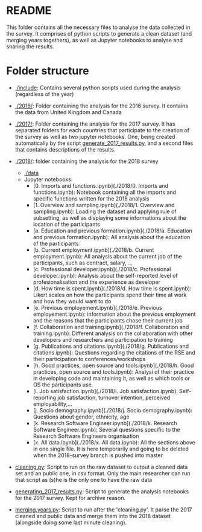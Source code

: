 # README

This folder contains all the necessary files to analyse the data collected in the survey.
It comprises of python scripts to generate a clean dataset (and merging years togethers), as well as Jupyter notebooks to analyse and sharing the results.

# Folder structure

* [./include](./include): Contains several python scripts used during the analysis (regardless of the year)
* [./2016/](./2016/): Folder containing the analysis for the 2016 survey. It contains the data from United Kingdom and Canada
* [./2017/](./2017/): Folder containing the analysis for the 2017 survey. It has separated folders for each countries that participate to the creation of the survey as well as two jupyter notebooks. One, being created automatically by the script [generate_2017_results.py](./generate_2017_results.py), and a second files that contains descriptions of the results.
* [./2018/](./2018/): folder containing the analysis for the 2018 survey
    * [./data](./2018/data)
    * Jupyter notebooks:
        * [0. Imports and functions.ipynb](./2018/0. Imports and functions.ipynb): Notebook containing all the imports and specific functions written for the 2018 analysis
        * [1. Overview and sampling.ipynb](./2018/1. Overview and sampling.ipynb): Loading the dataset and applying rule of subsetting, as well as displaying some informations about the location of the participants
        * [a. Education and previous formation.ipynb](./2018/a. Education and previous formation.ipynb): All analysis about the education of the participants
        * [b. Current employment.ipynb](./2018/b. Current employment.ipynb): All analysis about the current job of the participants, such as contract, salary, ...
        * [c. Professional developer.ipynb](./2018/c. Professional developer.ipynb): Analysis about the self-reported level of profesionalisation and the experience as developer
        * [d. How time is spent.ipynb](./2018/d. How time is spent.ipynb): Likert scales on how the participants spend their time at work and how they would want to do
        * [e. Previous employement.ipynb](./2018/e. Previous employement.ipynb): information about the previous employment and the reasons that the participants chose their current job
        * [f. Collaboration and training.ipynb](./2018/f. Collaboration and training.ipynb): Different analysis on the collaboration with other developers and researchers and participation to training
        * [g. Publications and citations.ipynb](./2018/g. Publications and citations.ipynb): Questions regarding the citations of the RSE and their participation to conferences/workshops
        * [h. Good practices, open source and tools.ipynb](./2018/h. Good practices, open source and tools.ipynb): Analysi of their practice in developing code and maintaining it, as well as which tools or OS the participants use.
        * [i. Job satisfaction.ipynb](./2018/i. Job satisfaction.ipynb): Self-reporting job satisfaction, turnover intention, perceived employability,...
        * [j. Socio demography.ipynb](./2018/j. Socio demography.ipynb): Questions about gender, ethnicity, age
        * [k. Research Software Engineer.ipynb](./2018/k. Research Software Engineer.ipynb): Several questions specific to the Research Software Engineers organisation
        * [x. All data.ipynb](./2018/x. All data.ipynb): All the sections above in one single file. It is here temporarily and going to be deleted when the 2018-survey branch is pushed into master

* [cleaning.py](./cleaning.py): Script to run on the raw dataset to output a cleaned data set and an public one, in csv format. Only the main researcher can run that script as (s)he is the only one to have the raw data
* [generating_2017_results.py](./generating_2017_results.py): Script to generate the analysis notebooks for the 2017 survey. Kept for archive reason.
* [merging.years.py](./merging_years.py): Script to run after the 'cleaning.py'. It parse the 2017 cleaned and public data and merge them into the 2018 dataset (alongside doing some last minute cleaning).

